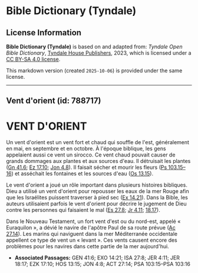 # Bible Dictionary (Tyndale)

## License Information

**Bible Dictionary (Tyndale)** is based on and adapted from: _Tyndale Open Bible Dictionary_, [Tyndale House Publishers](https://tyndaleopenresources.com/), 2023, which is licensed under a [CC BY-SA 4.0 license](https://creativecommons.org/licenses/by-sa/4.0/legalcode.en).

This markdown version (created `2025-10-06`) is provided under the same license.



--------------------------------

## Vent d'orient (id: 788717)

VENT D'ORIENT
=============

Un vent d'orient est un vent fort et chaud qui souffle de l'est, généralement en mai, en septembre et en octobre. À l'époque biblique, les gens appelaient aussi ce vent un sirocco. Ce vent chaud pouvait causer de grands dommages aux plantes et aux sources d'eau. Il détruisait les plantes ([Gn 41\.6](https://ref.ly/Gen41:6); [Ez 17\.10](https://ref.ly/Ezek17:10); [Jon 4\.8](https://ref.ly/Jonah4:8)). Il faisait sécher et mourir les fleurs ([Ps 103\.15–16](https://ref.ly/Ps103:15-Ps103:16)) et asséchait les fontaines et les sources d'eau ([Os 13\.15](https://ref.ly/Hos13:15)).

Le vent d'orient a joué un rôle important dans plusieurs histoires bibliques. Dieu a utilisé un vent d'orient pour repousser les eaux de la mer Rouge afin que les Israélites puissent traverser à pied sec ([Ex 14\.21](https://ref.ly/Exod14:21)). Dans la Bible, les auteurs utilisaient parfois le vent d'orient pour décrire le jugement de Dieu contre les personnes qui faisaient le mal ([Es 27\.8](https://ref.ly/Isa27:8); [Jr 4\.11](https://ref.ly/Jer4:11); [18\.17](https://ref.ly/Jer18:17)).

Dans le Nouveau Testament, un fort vent d'est ou du nord\-est, appelé « Euraquilon », a dévié le navire de l'apôtre Paul de sa route prévue ([Ac 27\.14](https://ref.ly/Acts27:14)). Les marins qui naviguent dans la mer Méditerranée occidentale appellent ce type de vent un « levant ». Ces vents causent encore des problèmes pour les navires dans cette partie de la mer aujourd'hui.

* **Associated Passages:** GEN 41:6; EXO 14:21; ISA 27:8; JER 4:11; JER 18:17; EZK 17:10; HOS 13:15; JON 4:8; ACT 27:14; PSA 103:15–PSA 103:16

